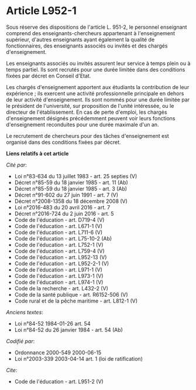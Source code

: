 # Article L952-1

Sous réserve des dispositions de l'article L. 951-2, le personnel enseignant comprend des enseignants-chercheurs appartenant
à l'enseignement supérieur, d'autres enseignants ayant également la qualité de fonctionnaires, des enseignants associés ou
invités et des chargés d'enseignement. 

Les enseignants associés ou invités assurent leur service à temps plein ou à temps partiel. Ils sont recrutés pour une durée
limitée dans des conditions fixées par décret en Conseil d'Etat. 

Les chargés d'enseignement apportent aux étudiants la contribution de leur expérience ; ils exercent une activité
professionnelle principale en dehors de leur activité d'enseignement. Ils sont nommés pour une durée limitée par le président
de l'université, sur proposition de l'unité intéressée, ou le directeur de l'établissement. En cas de perte d'emploi, les
chargés d'enseignement désignés précédemment peuvent voir leurs fonctions d'enseignement reconduites pour une durée maximale
d'un an. 

Le recrutement de chercheurs pour des tâches d'enseignement est organisé dans des conditions fixées par décret.

**Liens relatifs à cet article**

_Cité par_:

  - Loi n°83-634 du 13 juillet 1983 - art. 25 septies (V)
  - Décret n°85-59 du 18 janvier 1985 - art. 11 (Ab)
  - Décret n°85-59 du 18 janvier 1985 - art. 3 (Ab)
  - Décret n°91-602 du 27 juin 1991 - art. 7 (V)
  - Décret n°2008-1358 du 18 décembre 2008 (V)
  - Loi n°2016-483 du 20 avril 2016 - art. 7
  - Décret n°2016-724 du 2 juin 2016 - art. 5
  - Code de l'éducation - art. D719-4 (V)
  - Code de l'éducation - art. L671-1 (V)
  - Code de l'éducation - art. L711-6 (V)
  - Code de l'éducation - art. L75-10-2 (Ab)
  - Code de l'éducation - art. L752-1 (V)
  - Code de l'éducation - art. L759-4 (V)
  - Code de l'éducation - art. L952-13 (V)
  - Code de l'éducation - art. L952-2-1 (V)
  - Code de l'éducation - art. L971-1 (V)
  - Code de l'éducation - art. L973-1 (V)
  - Code de l'éducation - art. L974-1 (V)
  - Code de la recherche - art. L432-2 (V)
  - Code de la santé publique - art. R6152-506 (V)
  - Code rural et de la pêche maritime - art. L812-1 (V)

_Anciens textes_:

  - Loi n°84-52 1984-01-26 art. 54
  - Loi n°84-52 du 26 janvier 1984 - art. 54 (Ab)

_Codifié par_:

  - Ordonnance 2000-549 2000-06-15
  - Loi n°2003-339 2003-04-14 art. 1 (loi de ratification)

_Cite_:

  - Code de l'éducation - art. L951-2 (V)
